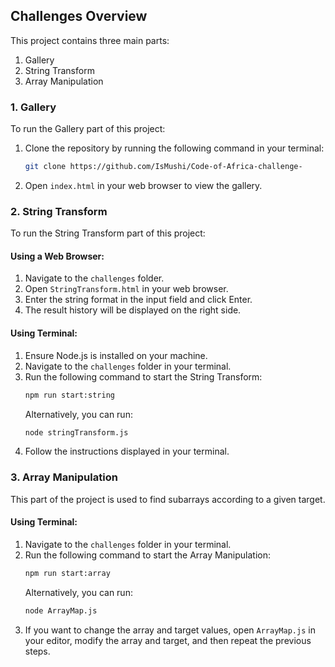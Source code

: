 ## Challenges Overview

This project contains three main parts:
1. Gallery
2. String Transform
3. Array Manipulation

### 1. Gallery
To run the Gallery part of this project:

1. Clone the repository by running the following command in your terminal:
   ```sh
   git clone https://github.com/IsMushi/Code-of-Africa-challenge-
   ```
2. Open `index.html` in your web browser to view the gallery.

### 2. String Transform
To run the String Transform part of this project:

#### Using a Web Browser:
1. Navigate to the `challenges` folder.
2. Open `StringTransform.html` in your web browser.
3. Enter the string format in the input field and click Enter.
4. The result history will be displayed on the right side.

#### Using Terminal:
1. Ensure Node.js is installed on your machine.
2. Navigate to the `challenges` folder in your terminal.
3. Run the following command to start the String Transform:
   ```sh
   npm run start:string
   ```
   Alternatively, you can run:
   ```sh
   node stringTransform.js
   ```
4. Follow the instructions displayed in your terminal.

### 3. Array Manipulation
This part of the project is used to find subarrays according to a given target.

#### Using Terminal:
1. Navigate to the `challenges` folder in your terminal.
2. Run the following command to start the Array Manipulation:
   ```sh
   npm run start:array
   ```
   Alternatively, you can run:
   ```sh
   node ArrayMap.js
   ```
3. If you want to change the array and target values, open `ArrayMap.js` in your editor, modify the array and target, and then repeat the previous steps.
